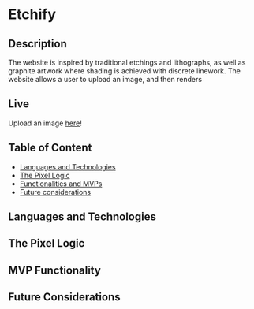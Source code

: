 # Etchify

## Description

The website is inspired by traditional etchings and lithographs, as well as graphite artwork where shading is achieved with discrete linework. The website allows a user to upload an image, and then renders 

## Live

Upload an image [here](https://n-angleton.github.io/Etchify/)!

## Table of Content

- [Languages and Technologies](#languages-and-technologies)
- [The Pixel Logic](#the-pixel-logic)
- [Functionalities and MVPs](#mvp-functionality)
- [Future considerations](#future-considerations)

## Languages and Technologies

## The Pixel Logic

## MVP Functionality

## Future Considerations